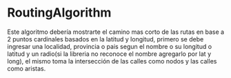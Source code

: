 # RoutingAlgorithm
Este algoritmo debería mostrarte el camino mas corto de las rutas en base a 2 puntos cardinales basados en la latitud y longitud, primero se debe ingresar una localidad, provincia o pais segun el nombre o su longitud o latitud y un radio(si la libreria no reconoce el nombre agregarlo por lat y long), el mismo toma la intersección de las calles como nodos y las calles como aristas. 
